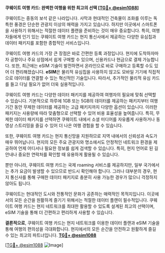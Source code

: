 **쿠웨이트 여행 카드: 완벽한 여행을 위한 최고의 선택 [[TG💪+ @esim1088](https://t.me/s/esim1088)]**

쿠웨이트는 중동의 보석 같은 나라입니다. 사막과 현대적인 건축물이 조화를 이루는 독특한 풍경은 단순한 관광지 이상의 매력을 가지고 있습니다. 하지만 이곳에서 스마트폰을 사용하기 위해서는 적절한 데이터 플랜을 준비하는 것이 매우 중요합니다. 특히, 여행자들에게 인기 있는 쿠웨이트 여행 카드는 현지 통신사에서 제공하는 다양한 유심칩과 데이터 패키지를 포함한 종합적인 서비스입니다.

쿠웨이트 여행 카드의 가장 큰 장점은 바로 간편한 등록 과정입니다. 현지에 도착하자마자 공항이나 주요 상점에서 쉽게 구매할 수 있으며, 신용카드나 현금으로 결제 가능합니다. 또한, 최근에는 eSIM 기술이 발전하면서 온라인으로 바로 구매하고 등록할 수도 있어 더 편리해졌습니다. **eSIM**은 물리적 유심칩을 사용하지 않고도 모바일 기기에 직접적으로 데이터를 연결할 수 있는 혁신적인 기술입니다. 따라서, 추가적인 물리적 유심 카드를 들고 다닐 필요가 없어 더욱 실용적입니다.

쿠웨이트 여행 카드는 다양한 데이터 패키지를 제공하여 여행자의 필요에 맞춰 선택할 수 있습니다. 기본적으로 하루에 1GB 또는 5GB의 데이터를 제공하는 패키지부터 여행 기간 동안 무제한 데이터를 제공하는 고급 패키지까지 다양한 옵션이 있습니다. 이러한 패키지는 사용량에 따라 맞춤형으로 선택할 수 있어 비용 효율성을 높여줍니다. 특히, 무제한 데이터 패키지를 선택하면 쿠웨이트 내에서 소셜 미디어를 자유롭게 사용하거나 동영상 스트리밍을 즐길 수 있어 더 나은 여행 경험을 할 수 있습니다.

또한, 쿠웨이트 여행 카드는 현지 통신망을 지원하므로 지역 내에서의 신뢰성과 속도가 매우 뛰어납니다. 현지의 모든 주요 관광지와 명소에서도 안정적인 네트워크 환경을 제공하여 언제 어디서나 필요한 정보를 쉽게 검색할 수 있습니다. 특히, 현지 언어로 된 길 안내나 중요한 연락처를 확인할 때 유용하게 활용될 수 있습니다.

뿐만 아니라, 쿠웨이트 여행 카드는 국제 roaming 서비스를 제공하지만, 일부 국가에서는 추가 요금이 발생할 수 있으므로 반드시 확인해야 합니다. 그러나 대부분의 경우, 현지 통신사를 통해 구매한 데이터 패키지로 충분히 사용 가능한 경우가 많으니 걱정하지 않아도 됩니다.

쿠웨이트는 현대적인 도시와 전통적인 문화가 공존하는 매력적인 목적지입니다. 이곳에서의 모든 순간을 원활하게 즐기기 위해서는 적절한 데이터 플랜이 필수적입니다. 쿠웨이트 여행 카드는 현지 네트워크를 최대한 활용할 수 있도록 설계된 최고의 선택이며, eSIM 기술을 통해 더 간편하고 편리하게 사용할 수 있습니다.

**결론적으로**, 쿠웨이트 여행 카드는 현지 네트워크를 이용한 데이터 플랜과 eSIM 기술을 통해 여행의 편의성을 극대화합니다. 현지에서의 모든 순간을 안전하고 원활하게 즐길 수 있는 최고의 파트너입니다. **[TG💪+ @esim1088](https://t.me/s/esim1088)**

[[TG💪+ @esim1088](https://t.me/s/esim1088) ![Image](https://i.postimg.cc/Y0z9fWf4/image.png)]
